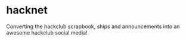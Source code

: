 # hacknet
Converting the hackclub scrapbook, ships and announcements into an awesome hackclub social media!
